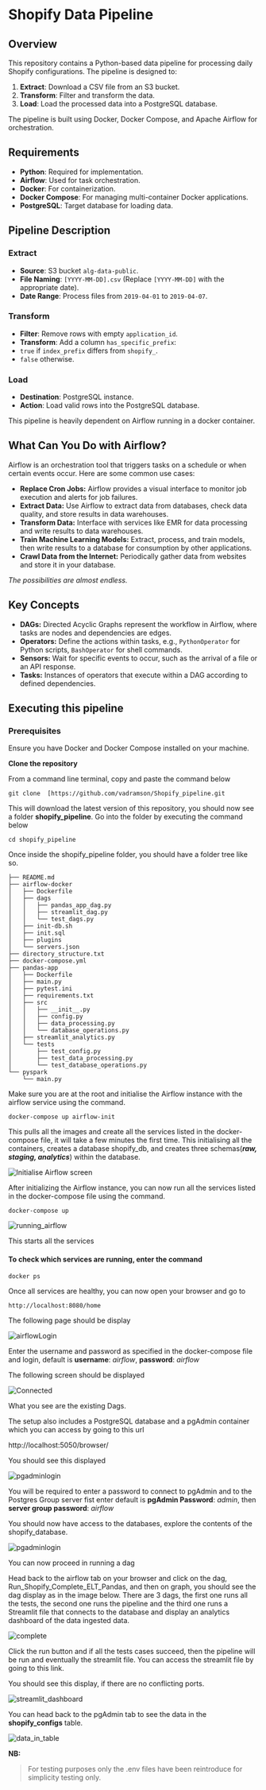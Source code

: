 # Shopify Data Pipeline

## Overview
This repository contains a Python-based data pipeline for processing daily Shopify configurations. The pipeline is designed to:

1. **Extract**: Download a CSV file from an S3 bucket.
2. **Transform**: Filter and transform the data.
3. **Load**: Load the processed data into a PostgreSQL database.

The pipeline is built using Docker, Docker Compose, and Apache Airflow for orchestration.

## Requirements

- **Python**: Required for implementation.
- **Airflow**: Used for task orchestration.
- **Docker**: For containerization.
- **Docker Compose**: For managing multi-container Docker applications.
- **PostgreSQL**: Target database for loading data.

## Pipeline Description

### Extract
- **Source**: S3 bucket `alg-data-public`.
- **File Naming**: `[YYYY-MM-DD].csv` (Replace `[YYYY-MM-DD]` with the appropriate date).
- **Date Range**: Process files from `2019-04-01` to `2019-04-07`.
### Transform
- **Filter**: Remove rows with empty `application_id`.
- **Transform**: Add a column `has_specific_prefix`:
- `true` if `index_prefix` differs from `shopify_`.
- `false` otherwise.
### Load
- **Destination**: PostgreSQL instance.
- **Action**: Load valid rows into the PostgreSQL database.


This pipeline is heavily dependent on Airflow running in a docker container.
## What Can You Do with Airflow?
Airflow is an orchestration tool that triggers tasks on a schedule or when certain events occur. Here are some common use cases:

- **Replace Cron Jobs:** Airflow provides a visual interface to monitor job execution and alerts for job failures.
- **Extract Data:** Use Airflow to extract data from databases, check data quality, and store results in data warehouses.
- **Transform Data:** Interface with services like EMR for data processing and write results to data warehouses.
- **Train Machine Learning Models:** Extract, process, and train models, then write results to a database for consumption by other applications.
- **Crawl Data from the Internet:** Periodically gather data from websites and store it in your database.

*The possibilities are almost endless.*

## Key Concepts

- **DAGs:** Directed Acyclic Graphs represent the workflow in Airflow, where tasks are nodes and dependencies are edges.
- **Operators:** Define the actions within tasks, e.g., `PythonOperator` for Python scripts, `BashOperator` for shell commands.
- **Sensors:** Wait for specific events to occur, such as the arrival of a file or an API response.
- **Tasks:** Instances of operators that execute within a DAG according to defined dependencies.


## Executing this pipeline
### Prerequisites
Ensure you have Docker and Docker Compose installed on your machine.

**Clone the repository**

From a command line terminal, copy and paste the command below

    git clone  [https://github.com/vadramson/Shopify_pipeline.git

This will download the latest version of this repository, you should now see a folder **shopify_pipeline**. Go into the folder by executing the command below

    cd shopify_pipeline
Once inside the shopify_pipeline folder, you should have a folder tree like so.

    ├── README.md
    ├── airflow-docker
    │   ├── Dockerfile
    │   ├── dags
    │   │   ├── pandas_app_dag.py
    │   │   ├── streamlit_dag.py
    │   │   └── test_dags.py
    │   ├── init-db.sh
    │   ├── init.sql
    │   ├── plugins
    │   └── servers.json
    ├── directory_structure.txt
    ├── docker-compose.yml
    ├── pandas-app
    │   ├── Dockerfile
    │   ├── main.py
    │   ├── pytest.ini
    │   ├── requirements.txt
    │   ├── src
    │   │   ├── __init__.py
    │   │   ├── config.py
    │   │   ├── data_processing.py
    │   │   └── database_operations.py
    │   ├── streamlit_analytics.py
    │   └── tests
    │       ├── test_config.py
    │       ├── test_data_processing.py
    │       └── test_database_operations.py
    └── pyspark
        └── main.py

Make sure you are at the root and initialise the Airflow instance with the airflow service using the command. 

	docker-compose up airflow-init
This pulls all the images and create all the services listed in the docker-compose file, it will take a few minutes the first time. This initialising all the containers, creates a database shopify_db, and creates three schemas(***raw, staging, analytics***) within the database. 

![Initialise Airflow screen](https://github.com/vadramson/Shopify_pipeline/blob/main/img/Screenshot%202024-09-11%20at%2021.52.52.png)

After initializing the Airflow instance, you can now run all the services listed in the docker-compose file using the command. 

	docker-compose up

![running_airflow](https)

This starts all the services

#### To check which services are running, enter the command 
	docker ps
Once all services are healthy, you can now open your browser and go to

	http://localhost:8080/home

The following page should be display 


![airflowLogin](https)


Enter the username and password as specified in the docker-compose file and login, default is **username**: *airflow*, **password**: *airflow*


The following screen should be displayed

![Connected](https)

What you see are the existing Dags.

The setup also includes a PostgreSQL database and a pgAdmin container which you can access by going to this url

http://localhost:5050/browser/

You should see this displayed

![pgadminlogin](http)

You will be required to enter a password to connect to pgAdmin and to the Postgres Group server fist enter default is **pgAdmin Password**: *admin*,  then **server group password**: *airflow*

You should now have access to the databases, explore the contents of the shopify_database.

![pgadminlogin](http)

You can now proceed in running a dag

Head back to the airflow tab on your browser and click on the dag,  Run_Shopify_Complete_ELT_Pandas, and then on graph, you should see the dag display as in the image below. There are 3 dags, the first one runs all the tests, the second one runs the pipeline and the third one runs a Streamlit file that connects to the database and display an analytics dashboard of the data ingested data.

![complete](http)

Click the run button and if all the tests cases succeed, then the pipeline will be run and eventually the streamlit file. You can access the streamlit file by going to this link.

You should see this display, if there are no conflicting ports.

![streamlit_dashboard](http)

You can head back to the pgAdmin tab to see the data in the **shopify_configs** table.

![data_in_table](http)

**NB:** 

> For testing purposes only the .env files have been reintroduce for
> simplicity testing only.
